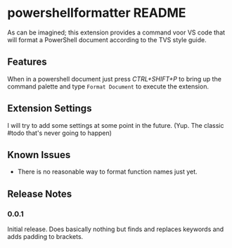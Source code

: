 # powershellformatter README

As can be imagined; this extension provides a command voor VS code that will format a PowerShell document according to the TVS style guide.

## Features

When in a powershell document just press *CTRL+SHIFT+P* to bring up the command palette and type `Format Document` to execute the extension.

## Extension Settings

I will try to add some settings at some point in the future. (Yup. The classic #todo that's never going to happen)

## Known Issues

* There is no reasonable way to format function names just yet.

## Release Notes

### 0.0.1

Initial release. Does basically nothing but finds and replaces keywords and adds padding to brackets.